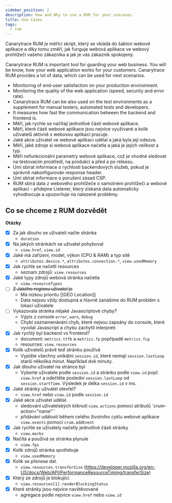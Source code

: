 ```yaml
---
sidebar_position: 2
description: How and Why to use a RUM for your usecases.
title: Use Cases
tags:
  - rum
---
```


Canarytrace RUM je měřící skript, který se vkládá do šablon webové aplikace a díky tomu změří, jak funguje webová aplikace ve webový prohlížeči vašeho zákazníka a jak je vás zákazník spokojený.

Canarytrace RUM is important tool for guarding your web business. You will be know, how your web application works for your customers. Canarytrace RUM provides a lot of data, which can be used for next scenarios.

- Monitoring of end-user satisfaction on your production environment.
- Monitoring the quality of the web application (speed, security and error rate).
- Canarytrace RUM can be also used on the test environments as a supplement for manual testers, automated tests and developers.
- It measures how fast the communication between the backend and frontend is.
- Měří, jak rychle se načítají jednotlivé části webové aplikace.
- Měří, které části webové aplikace jsou nejvíce využívané a kolik uživatelů aktivně s webovou aplikací pracuje.
- Jaké akce uživatel ve webové aplikaci udělal a jaká byla její odezva.
- Měří, jaké zdroje si webová aplikace načetla a jaká je jejich velikost a typ.
- Měří nefunkcionální parametry webové aplikace, což je vhodné sledovat na testovacím prostředí, na produkci a před a po releasu.
- Umí sbírat informace o rychlosti backendových služeb, pokud je správně nakonfigurován response header.
- Umí sbírat informace o porušení zásad CSP.
- RUM sbírá data z webového prohlížeče o samotném prohlížeči a webové aplikaci - přidejme Listener, který získaná data automaticky vyhodnocuje a upozorňuje na nalezené problémy.

## Co se chceme z RUM dozvědět

**Otázky**
- [x] Za jak dlouho se uživateli načte stránka
	- `duration`
- [x] Na jakých stránkách se uživatel pohyboval
	- `view.href`, `view.id`
- [x] Jaké má zařízení, model, výkon (CPU  & RAM) a typ sítě
	- `attributes.device.*`, `attributes.connection.*`, `view.usedMemory`
- [x] Jak rychle se načetli resources
	- seznam zdrojů: `view.resources`
- [x] Jaké typy zdrojů webová stránka načetla
	- `view.resourceTypes`
- [ ] ~~Z Jakého regionu uživatel je~~
	- Má nízkou prioritu [[GEO Location]]
	- Data nejsou vždy dostupná a hlavně zanášíme do RUM problém s lokací uživatele
- [ ] Vykazovala stránka nějaké Javascriptové chyby?
	- Výpis z console `error`, `warn`, `debug`
	- Chybí zaznamenávání chyb, které nejsou zapsány do console, které vyvolal Javascript a chybu zachytil interpretr.
- [x] Jak rychlý byl backend vs frontend?
	- document: `metrics.ttfb` a `metrics.fp` popřípadě `metrics.fcp`
	- resources: `view.resources`
- [x] Kolik uživatelů právě teď stránku používá
	- Vypište všechny unikátní `session.id`, které nemají `session.lastLoop` starší několika minut. Například dvě minuty.
- [x] Jak dlouho uživatel na stránce byl
	- Vyberte uživatele podle `session.id` a stránku podle `view.id` popř. `view.href` a odečtěte poslední `session.lastLoop` od `session.startTime`. Výsledek je délka `session.id` v ms.
- [x] Jaké stránky uživatel otevřel?
	- `view.href` nebo `view.id` podle `session.id`
- [x] Jaké akce uživatel udělal.
	- sledování uživatelských kliknutí `view.actions` pomocí atributů `crum-action="name"``
	- přidávání událostí během celého životního cyklu webové aplikace `view.events` pomocí `crum.addEvent`
- [x] Jak rychle se uživately načetly jednotlivé části stránky
	- `view.marks`
- [x] Načítá a používá se stránka plynule
	- `view.fps`
- [x] Kolik zdrojů stránka spotřebuje
	- `view.usedMemory`
- [x] Kolik se přenese dat.
	- `view.resources.transferSize` (https://developer.mozilla.org/en-US/docs/Web/API/PerformanceResourceTiming/transferSize)
- [x] Který ze zdrojů je blokující.
	- `view.resources[1].renderBlockingStatus`
- [x] Které stránky jsou nejvíce navštěvované
	- agregace podle nejvíce `view.href` nebo `view.id`